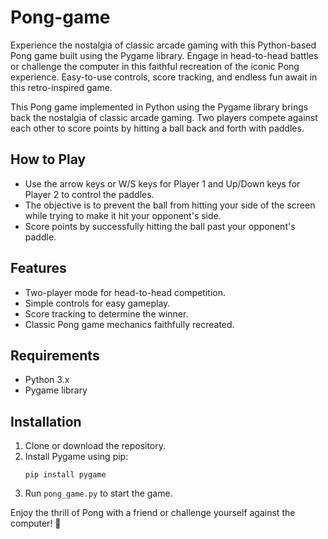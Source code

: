 # Pong-game
Experience the nostalgia of classic arcade gaming with this Python-based Pong game built using the Pygame library. Engage in head-to-head battles or challenge the computer in this faithful recreation of the iconic Pong experience. Easy-to-use controls, score tracking, and endless fun await in this retro-inspired game. 


This Pong game implemented in Python using the Pygame library brings back the nostalgia of classic arcade gaming. Two players compete against each other to score points by hitting a ball back and forth with paddles.

## How to Play
- Use the arrow keys or W/S keys for Player 1 and Up/Down keys for Player 2 to control the paddles.
- The objective is to prevent the ball from hitting your side of the screen while trying to make it hit your opponent's side.
- Score points by successfully hitting the ball past your opponent's paddle.

## Features
- Two-player mode for head-to-head competition.
- Simple controls for easy gameplay.
- Score tracking to determine the winner.
- Classic Pong game mechanics faithfully recreated.

## Requirements
- Python 3.x
- Pygame library

## Installation
1. Clone or download the repository.
2. Install Pygame using pip:
   ```
   pip install pygame
   ```
3. Run `pong_game.py` to start the game.

Enjoy the thrill of Pong with a friend or challenge yourself against the computer! 🏓
